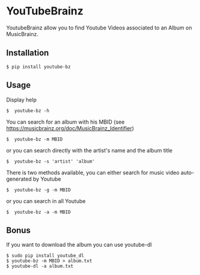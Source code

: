 # YouTubeBrainz

YoutubeBrainz allow you to find Youtube Videos associated to an Album on MusicBrainz.

## Installation
```
$ pip install youtube-bz
```

## Usage
Display help
```
$  youtube-bz -h
```

You can search for an album with his MBID (see https://musicbrainz.org/doc/MusicBrainz_Identifier)
```
$  youtube-bz -m MBID
```
or you can search directly with the artist's name and the album title
```
$  youtube-bz -s 'artist' 'album'
```

There is two methods available, you can either search for music video auto-generated by Youtube
```
$  youtube-bz -g -m MBID
```
or you can search in all Youtube
```
$  youtube-bz -a -m MBID
```

## Bonus
If you want to download the album you can use youtube-dl
```
$ sudo pip install youtube_dl
$ youtube-bz -m MBID > album.txt
$ youtube-dl -a album.txt
```

